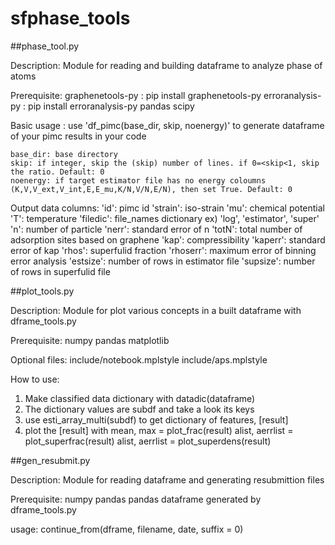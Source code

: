 # sfphase_tools

##phase_tool.py

Description:
  Module for reading and building dataframe to analyze phase of atoms

Prerequisite:
  graphenetools-py : pip install graphenetools-py
  erroranalysis-py : pip install erroranalysis-py
  pandas
  scipy
  
Basic usage : 
  use 'df_pimc(base_dir, skip, noenergy)' to generate dataframe of your pimc results in your code
    
    base_dir: base directory
    skip: if integer, skip the (skip) number of lines. if 0=<skip<1, skip the ratio. Default: 0
    noenergy: if target estimator file has no energy coloumns (K,V,V_ext,V_int,E,E_mu,K/N,V/N,E/N), then set True. Default: 0

Output data columns:
    'id': pimc id
    'strain': iso-strain
    'mu': chemical potential
    'T': temperature
    'filedic': file_names dictionary ex) 'log', 'estimator', 'super'
    'n': number of particle
    'nerr': standard error of n
    'totN': total number of adsorption sites based on graphene
    'kap': compressibility
    'kaperr': standard error of kap
    'rhos': superfulid fraction
    'rhoserr': maximum error of binning error analysis
    'estsize': number of rows in estimator file
    'supsize': number of rows in superfulid file
    
##plot_tools.py

Description:
  Module for plot various concepts in a built dataframe with dframe_tools.py

Prerequisite:
  numpy
  pandas
  matplotlib

Optional files:
  include/notebook.mplstyle
  include/aps.mplstyle
  
How to use:
1. Make classified data dictionary with datadic(dataframe)
2. The dictionary values are subdf and take a look its keys
3. use esti_array_multi(subdf) to get dictionary of features, [result]
4. plot the [result] with
   mean, max = plot_frac(result)
   alist, aerrlist = plot_superfrac(result)
   alist, aerrlist = plot_superdens(result)
   
##gen_resubmit.py

Description:
  Module for reading dataframe and generating resubmittion files

Prerequisite:
  numpy
  pandas
  pandas dataframe generated by dframe_tools.py
  
usage: 
  continue_from(dframe, filename, date, suffix = 0)

